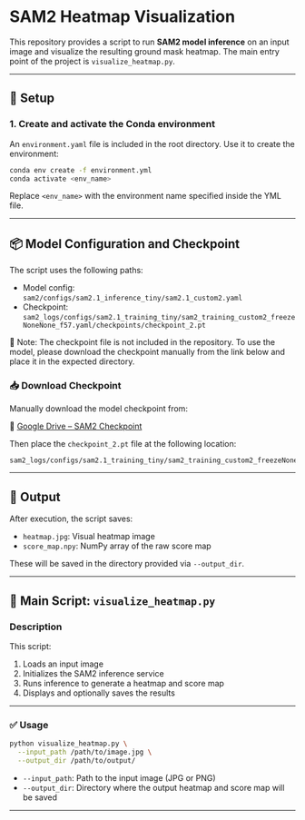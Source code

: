 
# SAM2 Heatmap Visualization

This repository provides a script to run **SAM2 model inference** on an input image and visualize the resulting ground mask heatmap. The main entry point of the project is `visualize_heatmap.py`.

---

## 🔧 Setup

### 1. Create and activate the Conda environment

An `environment.yaml` file is included in the root directory. Use it to create the environment:

```bash
conda env create -f environment.yml
conda activate <env_name>
````

Replace `<env_name>` with the environment name specified inside the YML file.

---


## 📦 Model Configuration and Checkpoint

The script uses the following paths:

* Model config:
  `sam2/configs/sam2.1_inference_tiny/sam2.1_custom2.yaml`
* Checkpoint:
  `sam2_logs/configs/sam2.1_training_tiny/sam2_training_custom2_freezeNoneNone_f57.yaml/checkpoints/checkpoint_2.pt`
  
🔔 Note: The checkpoint file is not included in the repository.
To use the model, please download the checkpoint manually from the link below and place it in the expected directory.

### 📥 Download Checkpoint

Manually download the model checkpoint from:

🔗 [Google Drive – SAM2 Checkpoint](https://drive.google.com/drive/folders/190yHH-TcfQVoByZeB1809sPIR62CsBD1?dmr=1&ec=wgc-drive-hero-goto)

Then place the `checkpoint_2.pt` file at the following location:

```
sam2_logs/configs/sam2.1_training_tiny/sam2_training_custom2_freezeNoneNone_f57.yaml/checkpoints/checkpoint_2.pt
```

---

## 📂 Output

After execution, the script saves:

* `heatmap.jpg`: Visual heatmap image
* `score_map.npy`: NumPy array of the raw score map

These will be saved in the directory provided via `--output_dir`.

---

## 🚀 Main Script: `visualize_heatmap.py`

### Description

This script:

1. Loads an input image
2. Initializes the SAM2 inference service
3. Runs inference to generate a heatmap and score map
4. Displays and optionally saves the results

---

### ✅ Usage

```bash
python visualize_heatmap.py \
  --input_path /path/to/image.jpg \
  --output_dir /path/to/output/
```

* `--input_path`: Path to the input image (JPG or PNG)
* `--output_dir`: Directory where the output heatmap and score map will be saved

---
